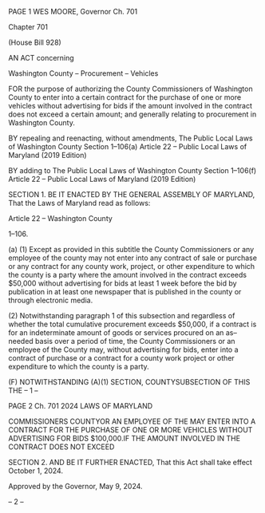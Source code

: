 PAGE 1
WES MOORE, Governor Ch. 701

Chapter 701

(House Bill 928)

AN ACT concerning

Washington County – Procurement – Vehicles

FOR the purpose of authorizing the County Commissioners of Washington County to enter
into a certain contract for the purchase of one or more vehicles without advertising
for bids if the amount involved in the contract does not exceed a certain amount; and
generally relating to procurement in Washington County.

BY repealing and reenacting, without amendments,
The Public Local Laws of Washington County
Section 1–106(a)
Article 22 – Public Local Laws of Maryland
(2019 Edition)

BY adding to
The Public Local Laws of Washington County
Section 1–106(f)
Article 22 – Public Local Laws of Maryland
(2019 Edition)

SECTION 1. BE IT ENACTED BY THE GENERAL ASSEMBLY OF MARYLAND,
That the Laws of Maryland read as follows:

Article 22 – Washington County

1–106.

(a) (1) Except as provided in this subtitle the County Commissioners or any
employee of the county may not enter into any contract of sale or purchase or any contract
for any county work, project, or other expenditure to which the county is a party where the
amount involved in the contract exceeds $50,000 without advertising for bids at least 1
week before the bid by publication in at least one newspaper that is published in the county
or through electronic media.

(2) Notwithstanding paragraph 1 of this subsection and regardless of
whether the total cumulative procurement exceeds $50,000, if a contract is for an
indeterminate amount of goods or services procured on an as–needed basis over a period of
time, the County Commissioners or an employee of the County may, without advertising
for bids, enter into a contract of purchase or a contract for a county work project or other
expenditure to which the county is a party.

(F) NOTWITHSTANDING (A)(1) SECTION, COUNTYSUBSECTION OF THIS THE
– 1 –

PAGE 2
Ch. 701 2024 LAWS OF MARYLAND

COMMISSIONERS COUNTYOR AN EMPLOYEE OF THE MAY ENTER INTO A CONTRACT
FOR THE PURCHASE OF ONE OR MORE VEHICLES WITHOUT ADVERTISING FOR BIDS
$100,000.IF THE AMOUNT INVOLVED IN THE CONTRACT DOES NOT EXCEED

SECTION 2. AND BE IT FURTHER ENACTED, That this Act shall take effect
October 1, 2024.

Approved by the Governor, May 9, 2024.

– 2 –